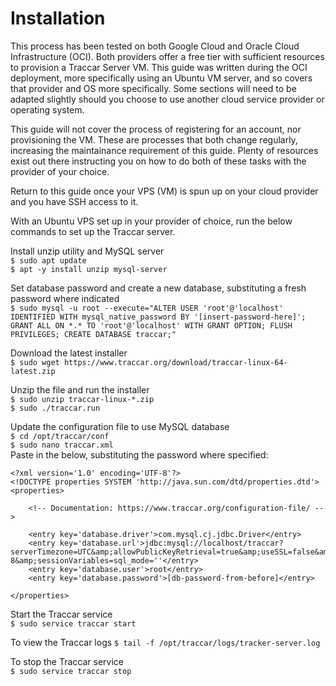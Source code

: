 # Installation
This process has been tested on both Google Cloud and Oracle Cloud Infrastructure (OCI). Both providers offer a free tier with sufficient resources to provision a Traccar Server VM. This guide was written during the OCI deployment, more specifically using an Ubuntu VM server, and so covers that provider and OS more specifically. Some sections will need to be adapted slightly should you choose to use another cloud service provider or operating system.

This guide will not cover the process of registering for an account, nor provisioning the VM. These are processes that both change regularly, increasing the maintainance requirement of this guide. Plenty of resources exist out there instructing you on how to do both of these tasks with the provider of your choice.

Return to this guide once your VPS (VM) is spun up on your cloud provider and you have SSH access to it.

With an Ubuntu VPS set up in your provider of choice, run the below commands to set up the Traccar server.

Install unzip utility and MySQL server\
`$ sudo apt update`\
`$ apt -y install unzip mysql-server`

Set database password and create a new database, substituting a fresh password where indicated\
`$ sudo mysql -u root --execute="ALTER USER 'root'@'localhost' IDENTIFIED WITH mysql_native_password BY '[insert-password-here]'; GRANT ALL ON *.* TO 'root'@'localhost' WITH GRANT OPTION; FLUSH PRIVILEGES; CREATE DATABASE traccar;"`

Download the latest installer\
`$ sudo wget https://www.traccar.org/download/traccar-linux-64-latest.zip`

Unzip the file and run the installer\
`$ sudo unzip traccar-linux-*.zip`\
`$ sudo ./traccar.run`

Update the configuration file to use MySQL database\
`$ cd /opt/traccar/conf`\
`$ sudo nano traccar.xml`\
Paste in the below, substituting the password where specified:
```
<?xml version='1.0' encoding='UTF-8'?>
<!DOCTYPE properties SYSTEM 'http://java.sun.com/dtd/properties.dtd'>
<properties>

    <!-- Documentation: https://www.traccar.org/configuration-file/ -->

    <entry key='database.driver'>com.mysql.cj.jdbc.Driver</entry>
    <entry key='database.url'>jdbc:mysql://localhost/traccar?serverTimezone=UTC&amp;allowPublicKeyRetrieval=true&amp;useSSL=false&amp;allowMultiQueries=true&amp;autoReconnect=true&amp;useUnicode=yes&amp;characterEncoding=UTF-8&amp;sessionVariables=sql_mode=''</entry>
    <entry key='database.user'>root</entry>
    <entry key='database.password'>[db-password-from-before]</entry>

</properties>
```

Start the Traccar service\
`$ sudo service traccar start`

To view the Traccar logs
`$ tail -f /opt/traccar/logs/tracker-server.log`

To stop the Traccar service\
`$ sudo service traccar stop`
